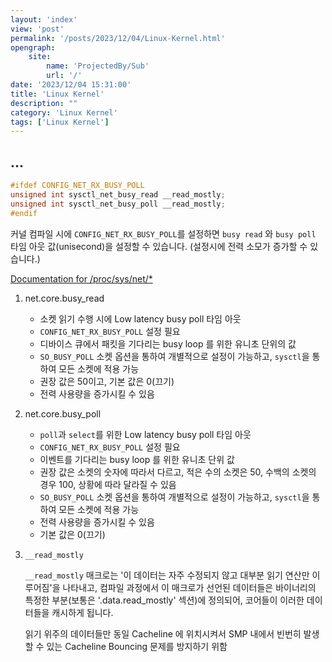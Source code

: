 ```yaml
---
layout: 'index'
view: 'post'
permalink: '/posts/2023/12/04/Linux-Kernel.html'
opengraph:
    site:
        name: 'ProjectedBy/Sub'
        url: '/'
date: '2023/12/04 15:31:00'
title: 'Linux Kernel'
description: ""
category: 'Linux Kernel'
tags: ['Linux Kernel']
---
```


## ...

<!-- BSD 소켓에 대한 자료 조사 -->

```c
#ifdef CONFIG_NET_RX_BUSY_POLL
unsigned int sysctl_net_busy_read __read_mostly;
unsigned int sysctl_net_busy_poll __read_mostly;
#endif
```

커널 컴파일 시에 `CONFIG_NET_RX_BUSY_POLL`를 설정하면 `busy read` 와 `busy poll` 타임 아웃 값(unisecond)을 설정할 수 있습니다. (설정시에 전력 소모가 증가할 수 있습니다.)

[Documentation for /proc/sys/net/*](https://www.kernel.org/doc/Documentation/sysctl/net.txt)

1. net.core.busy_read

    - 소켓 읽기 수행 시에 Low latency busy poll 타임 아웃
    - `CONFIG_NET_RX_BUSY_POLL` 설정 필요
    - 디바이스 큐에서 패킷을 기다리는 busy loop 를 위한 유니초 단위의 값
    - `SO_BUSY_POLL` 소켓 옵션을 통하여 개별적으로 설정이 가능하고, `sysctl`을 통하여 모든 소켓에 적용 가능
    - 권장 값은 50이고, 기본 값은 0(끄기)
    - 전력 사용량을 증가시킬 수 있음

2. net.core.busy_poll

    - `poll`과 `select`를 위한 Low latency busy poll 타임 아웃
    - `CONFIG_NET_RX_BUSY_POLL` 설정 필요
    - 이벤트를 기다리는 busy loop 를 위한 유니초 단위 값
    - 권장 값은 소켓의 숫자에 따라서 다르고, 적은 수의 소켓은 50, 수백의 소켓의 경우 100, 상황에 따라 달라질 수 있음
    - `SO_BUSY_POLL` 소켓 옵션을 통하여 개별적으로 설정이 가능하고, `sysctl`을 통하여 모든 소켓에 적용 가능
    - 전력 사용량을 증가시킬 수 있음
    - 기본 값은 0(끄기)

3. `__read_mostly`

    `__read_mostly` 매크로는 '이 데이터는 자주 수정되지 않고 대부분 읽기 연산만 이루어짐'을 나타내고, 컴파일 과정에서 이 매크로가 선언된 데이터들은 바이너리의 특정한 부분(보통은 '.data.read_mostly' 섹션)에 정의되어, 코어들이 이러한 데이터들을 캐시하게 됩니다.

    읽기 위주의 데이터들만 동일 Cacheline 에 위치시켜서 SMP 내에서 빈번히 발생할 수 있는 Cacheline Bouncing 문제를 방지하기 위함


